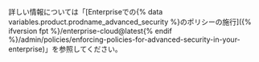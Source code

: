 詳しい情報については「[Enterpriseでの{% data variables.product.prodname_advanced_security %}のポリシーの施行]({% ifversion fpt %}/enterprise-cloud@latest{% endif %}/admin/policies/enforcing-policies-for-advanced-security-in-your-enterprise)」を参照してください。
